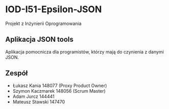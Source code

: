 # IOD-I51-Epsilon-JSON
Projekt z Inżynierii Oprogramowania

## Aplikacja JSON tools
Aplikacja pomocnicza dla programistów, którzy mają do czynienia z danymi JSON.

## Zespół
- Łukasz Kania      148077 (Proxy Product Owner)
- Szymon Kaczmarek  148056 (Scrum Master)
- Adam Jurcz        144441
- Mateusz Stawski   147470